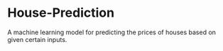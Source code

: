 # House-Prediction
A machine learning model for predicting the prices of houses based on given certain inputs.
